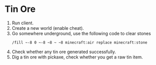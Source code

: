 # Tin Ore

1. Run client.
2. Create a new world (enable cheat).
3. Go somewhere underground, use the following code to clear stones 
   ```minecraft
   /fill ~-8 0 ~-8 ~8 ~ ~8 minecraft:air replace minecraft:stone
   ```
4. Check whether any tin ore generated successfully.
5. Dig a tin ore with pickaxe, check whether you get a raw tin item.